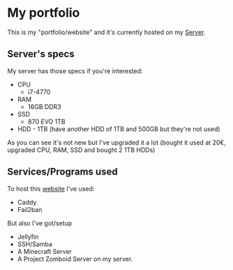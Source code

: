 # My portfolio

This is my "portfolio/website" and it's currently hosted on my [Server](https://nicolanapa.duckdns.org).

## Server's specs

My server has those specs if you're interested:

-   CPU
    -   i7-4770
-   RAM
    -   16GB DDR3
-   SSD
    -   870 EVO 1TB
-   HDD - 1TB (have another HDD of 1TB and 500GB but they're not used)

As you can see it's not new but I've upgraded it a lot (bought it used at 20€, upgraded CPU, RAM, SSD and bought 2 1TB HDDs)

## Services/Programs used

To host this [website](https://nicolanapa.duckdns.org) I've used:
-   Caddy
-   Fail2ban

But also I've got/setup
-   Jellyfin
-   SSH/Samba
-   A Minecraft Server
-   A Project Zomboid Server
on my server.